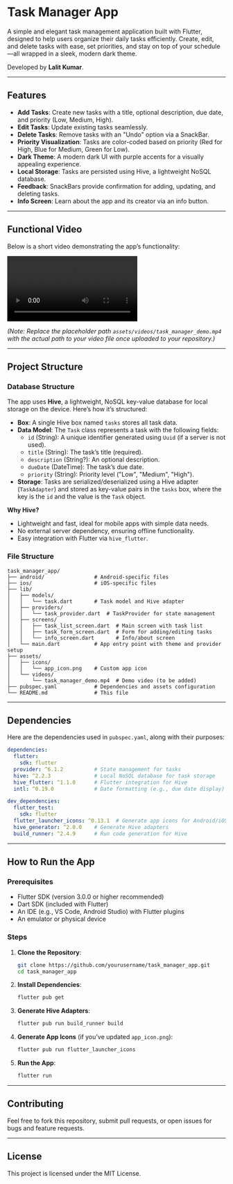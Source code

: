# Task Manager App

A simple and elegant task management application built with Flutter, designed to help users organize their daily tasks efficiently. Create, edit, and delete tasks with ease, set priorities, and stay on top of your schedule—all wrapped in a sleek, modern dark theme.

Developed by **Lalit Kumar**.

---

## Features

- **Add Tasks**: Create new tasks with a title, optional description, due date, and priority (Low, Medium, High).
- **Edit Tasks**: Update existing tasks seamlessly.
- **Delete Tasks**: Remove tasks with an "Undo" option via a SnackBar.
- **Priority Visualization**: Tasks are color-coded based on priority (Red for High, Blue for Medium, Green for Low).
- **Dark Theme**: A modern dark UI with purple accents for a visually appealing experience.
- **Local Storage**: Tasks are persisted using Hive, a lightweight NoSQL database.
- **Feedback**: SnackBars provide confirmation for adding, updating, and deleting tasks.
- **Info Screen**: Learn about the app and its creator via an info button.

---

## Functional Video

Below is a short video demonstrating the app’s functionality:

![Task Manager Demo](assets/videos/task_manager_demo.mp4)

*(Note: Replace the placeholder path `assets/videos/task_manager_demo.mp4` with the actual path to your video file once uploaded to your repository.)*

---

## Project Structure

### Database Structure

The app uses **Hive**, a lightweight, NoSQL key-value database for local storage on the device. Here’s how it’s structured:

- **Box**: A single Hive box named `tasks` stores all task data.
- **Data Model**: The `Task` class represents a task with the following fields:
    - `id` (String): A unique identifier generated using `Uuid` (if a server is not used).
    - `title` (String): The task’s title (required).
    - `description` (String?): An optional description.
    - `dueDate` (DateTime): The task’s due date.
    - `priority` (String): Priority level ("Low", "Medium", "High").
- **Storage**: Tasks are serialized/deserialized using a Hive adapter (`TaskAdapter`) and stored as key-value pairs in the `tasks` box, where the key is the `id` and the value is the `Task` object.

**Why Hive?**
- Lightweight and fast, ideal for mobile apps with simple data needs.
- No external server dependency, ensuring offline functionality.
- Easy integration with Flutter via `hive_flutter`.

### File Structure

```
task_manager_app/
├── android/                # Android-specific files
├── ios/                    # iOS-specific files
├── lib/
│   ├── models/
│   │   └── task.dart       # Task model and Hive adapter
│   ├── providers/
│   │   └── task_provider.dart  # TaskProvider for state management
│   ├── screens/
│   │   ├── task_list_screen.dart  # Main screen with task list
│   │   ├── task_form_screen.dart  # Form for adding/editing tasks
│   │   └── info_screen.dart       # Info/about screen
│   └── main.dart           # App entry point with theme and provider setup
├── assets/
│   ├── icons/
│   │   └── app_icon.png    # Custom app icon
│   └── videos/
│       └── task_manager_demo.mp4  # Demo video (to be added)
├── pubspec.yaml            # Dependencies and assets configuration
└── README.md               # This file
```

---

## Dependencies

Here are the dependencies used in `pubspec.yaml`, along with their purposes:

```yaml
dependencies:
  flutter:
    sdk: flutter
  provider: ^6.1.2          # State management for tasks
  hive: ^2.2.3              # Local NoSQL database for task storage
  hive_flutter: ^1.1.0      # Flutter integration for Hive
  intl: ^0.19.0             # Date formatting (e.g., due date display)

dev_dependencies:
  flutter_test:
    sdk: flutter
  flutter_launcher_icons: ^0.13.1  # Generate app icons for Android/iOS
  hive_generator: ^2.0.0    # Generate Hive adapters
  build_runner: ^2.4.9      # Run code generation for Hive
```

---

## How to Run the App

### Prerequisites

- Flutter SDK (version 3.0.0 or higher recommended)
- Dart SDK (included with Flutter)
- An IDE (e.g., VS Code, Android Studio) with Flutter plugins
- An emulator or physical device

### Steps

1. **Clone the Repository**:
   ```bash
   git clone https://github.com/yourusername/task_manager_app.git
   cd task_manager_app
   ```

2. **Install Dependencies**:
   ```bash
   flutter pub get
   ```

3. **Generate Hive Adapters**:
   ```bash
   flutter pub run build_runner build
   ```

4. **Generate App Icons** (if you’ve updated `app_icon.png`):
   ```bash
   flutter pub run flutter_launcher_icons
   ```

5. **Run the App**:
   ```bash
   flutter run
   ```

---

## Contributing

Feel free to fork this repository, submit pull requests, or open issues for bugs and feature requests.

---

## License

This project is licensed under the MIT License.
